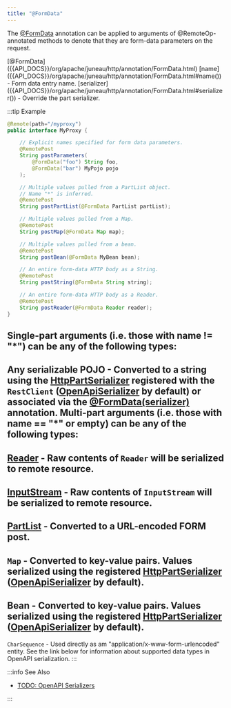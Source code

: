 ```yaml
---
title: "@FormData"
---
```


The [@FormData]({{API_DOCS}}/org/apache/juneau/http/annotation/FormData.html) annotation can be applied to arguments of @RemoteOp-annotated methods to denote that they are form-data parameters on the request.

<tree>
<node-0><java-annotation>[@FormData]({{API_DOCS}}/org/apache/juneau/http/annotation/FormData.html)</java-annotation></node-0>
<node-1><java-field>[name]({{API_DOCS}}/org/apache/juneau/http/annotation/FormData.html#name()) - Form data entry name.</java-field></node-1>
<node-1><java-field>[serializer]({{API_DOCS}}/org/apache/juneau/http/annotation/FormData.html#serializer()) - Override the part serializer.</java-field></node-1>
</tree>

:::tip Example
```java
@Remote(path="/myproxy")
public interface MyProxy {

    // Explicit names specified for form data parameters.
    @RemotePost
    String postParameters(
        @FormData("foo") String foo,
        @FormData("bar") MyPojo pojo
    );

    // Multiple values pulled from a PartList object.
    // Name "*" is inferred.
    @RemotePost
    String postPartList(@FormData PartList partList);

    // Multiple values pulled from a Map.
    @RemotePost
    String postMap(@FormData Map map);

    // Multiple values pulled from a bean.
    @RemotePost
    String postBean(@FormData MyBean bean);

    // An entire form-data HTTP body as a String.
    @RemotePost
    String postString(@FormData String string);

    // An entire form-data HTTP body as a Reader.
    @RemotePost
    String postReader(@FormData Reader reader);
}
```

Single-part arguments (i.e. those with name != "*") can be any of the following types:
-
Any serializable POJO - Converted to a string using the [HttpPartSerializer]({{API_DOCS}}/org/apache/juneau/httppart/HttpPartSerializer.html) registered with the
`RestClient` ([OpenApiSerializer]({{API_DOCS}}/org/apache/juneau/oapi/OpenApiSerializer.html) by default) or associated via the [@FormData(serializer)]({{API_DOCS}}/org/apache/juneau/http/annotation/FormData.html#serializer()) annotation.
Multi-part arguments (i.e. those with name == "*" or empty) can be any of the following types:
-
[Reader]({{API_DOCS}}/java/io/Reader.html) - Raw contents of `Reader` will be serialized to remote resource.
-
[InputStream]({{API_DOCS}}/java/io/InputStream.html) - Raw contents of `InputStream` will be serialized to remote resource.
-
[PartList]({{API_DOCS}}/org/apache/juneau/http/part/PartList.html) - Converted to a URL-encoded FORM post.
-
`Map` - Converted to key-value pairs.
Values serialized using the registered [HttpPartSerializer]({{API_DOCS}}/org/apache/juneau/httppart/HttpPartSerializer.html) ([OpenApiSerializer]({{API_DOCS}}/org/apache/juneau/oapi/OpenApiSerializer.html) by default).
-
Bean - Converted to key-value pairs.
Values serialized using the registered [HttpPartSerializer]({{API_DOCS}}/org/apache/juneau/httppart/HttpPartSerializer.html) ([OpenApiSerializer]({{API_DOCS}}/org/apache/juneau/oapi/OpenApiSerializer.html) by default).
-
`CharSequence` - Used directly as am "application/x-www-form-urlencoded" entity.
See the link below for information about supported data types in OpenAPI serialization.
:::

:::info See Also

- [TODO: OpenAPI Serializers](TODO.md)

:::